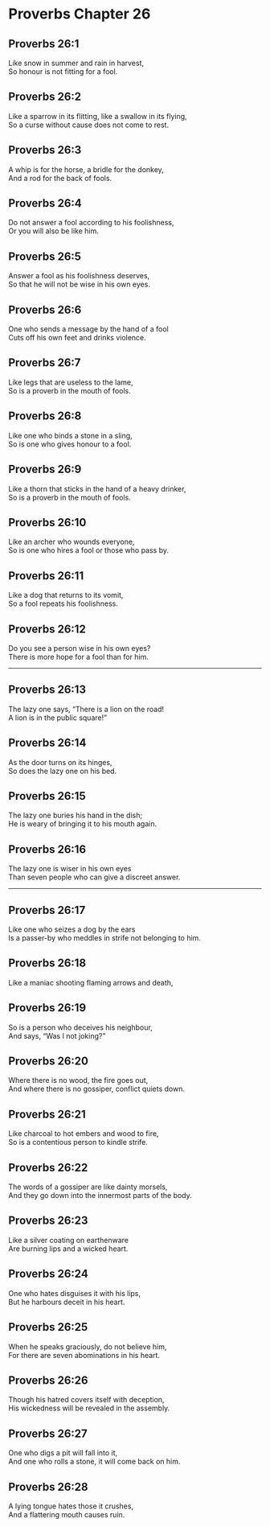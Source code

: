 # Proverbs Chapter 26

## Proverbs 26:1

Like snow in summer and rain in harvest,  
So honour is not fitting for a fool.

## Proverbs 26:2

Like a sparrow in its flitting, like a swallow in its flying,  
So a curse without cause does not come to rest.

## Proverbs 26:3

A whip is for the horse, a bridle for the donkey,  
And a rod for the back of fools.

## Proverbs 26:4

Do not answer a fool according to his foolishness,  
Or you will also be like him.

## Proverbs 26:5

Answer a fool as his foolishness deserves,  
So that he will not be wise in his own eyes.

## Proverbs 26:6

One who sends a message by the hand of a fool  
Cuts off his own feet and drinks violence.

## Proverbs 26:7

Like legs that are useless to the lame,  
So is a proverb in the mouth of fools.

## Proverbs 26:8

Like one who binds a stone in a sling,  
So is one who gives honour to a fool.

## Proverbs 26:9

Like a thorn that sticks in the hand of a heavy drinker,  
So is a proverb in the mouth of fools.

## Proverbs 26:10

Like an archer who wounds everyone,  
So is one who hires a fool or those who pass by.

## Proverbs 26:11

Like a dog that returns to its vomit,  
So a fool repeats his foolishness.

## Proverbs 26:12

Do you see a person wise in his own eyes?  
There is more hope for a fool than for him.

---

## Proverbs 26:13

The lazy one says, “There is a lion on the road!  
A lion is in the public square!”

## Proverbs 26:14

As the door turns on its hinges,  
So does the lazy one on his bed.

## Proverbs 26:15

The lazy one buries his hand in the dish;  
He is weary of bringing it to his mouth again.

## Proverbs 26:16

The lazy one is wiser in his own eyes  
Than seven people who can give a discreet answer.

---

## Proverbs 26:17

Like one who seizes a dog by the ears  
Is a passer-by who meddles in strife not belonging to him.

## Proverbs 26:18

Like a maniac shooting flaming arrows and death,

## Proverbs 26:19

So is a person who deceives his neighbour,  
And says, “Was I not joking?”

## Proverbs 26:20

Where there is no wood, the fire goes out,  
And where there is no gossiper, conflict quiets down.

## Proverbs 26:21

Like charcoal to hot embers and wood to fire,  
So is a contentious person to kindle strife.

## Proverbs 26:22

The words of a gossiper are like dainty morsels,  
And they go down into the innermost parts of the body.

## Proverbs 26:23

Like a silver coating on earthenware  
Are burning lips and a wicked heart.

## Proverbs 26:24

One who hates disguises it with his lips,  
But he harbours deceit in his heart.

## Proverbs 26:25

When he speaks graciously, do not believe him,  
For there are seven abominations in his heart.

## Proverbs 26:26

Though his hatred covers itself with deception,  
His wickedness will be revealed in the assembly.

## Proverbs 26:27

One who digs a pit will fall into it,  
And one who rolls a stone, it will come back on him.

## Proverbs 26:28

A lying tongue hates those it crushes,  
And a flattering mouth causes ruin.
